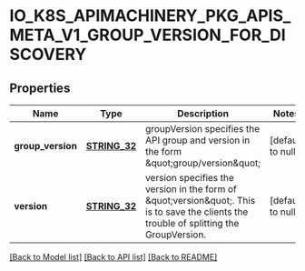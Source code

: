 # IO_K8S_APIMACHINERY_PKG_APIS_META_V1_GROUP_VERSION_FOR_DISCOVERY

## Properties
Name | Type | Description | Notes
------------ | ------------- | ------------- | -------------
**group_version** | [**STRING_32**](STRING_32.md) | groupVersion specifies the API group and version in the form \&quot;group/version\&quot; | [default to null]
**version** | [**STRING_32**](STRING_32.md) | version specifies the version in the form of \&quot;version\&quot;. This is to save the clients the trouble of splitting the GroupVersion. | [default to null]

[[Back to Model list]](../README.md#documentation-for-models) [[Back to API list]](../README.md#documentation-for-api-endpoints) [[Back to README]](../README.md)


